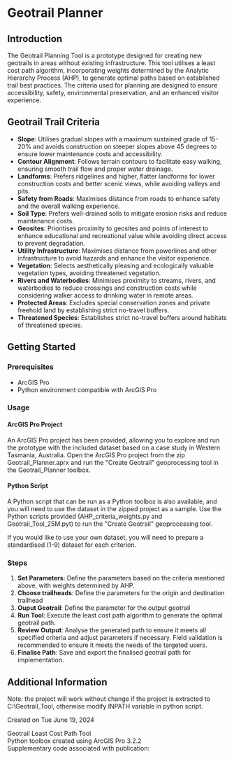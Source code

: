 # Geotrail Planner

## Introduction
The Geotrail Planning Tool is a prototype designed for creating new geotrails in areas without existing infrastructure. This tool utilises a least cost path algorithm, incorporating weights determined by the Analytic Hierarchy Process (AHP), to generate optimal paths based on established trail best practices. The criteria used for planning are designed to ensure accessibility, safety, environmental preservation, and an enhanced visitor experience.

## Geotrail Trail Criteria
- **Slope**: Utilises gradual slopes with a maximum sustained grade of 15-20% and avoids construction on steeper slopes above 45 degrees to ensure lower maintenance costs and accessibility.
- **Contour Alignment**: Follows terrain contours to facilitate easy walking, ensuring smooth trail flow and proper water drainage.
- **Landforms**: Prefers ridgelines and higher, flatter landforms for lower construction costs and better scenic views, while avoiding valleys and pits.
- **Safety from Roads**: Maximises distance from roads to enhance safety and the overall walking experience.
- **Soil Type**: Prefers well-drained soils to mitigate erosion risks and reduce maintenance costs.
- **Geosites**: Prioritises proximity to geosites and points of interest to enhance educational and recreational value while avoiding direct access to prevent degradation.
- **Utility Infrastructure**: Maximises distance from powerlines and other infrastructure to avoid hazards and enhance the visitor experience.
- **Vegetation**: Selects aesthetically pleasing and ecologically valuable vegetation types, avoiding threatened vegetation.
- **Rivers and Waterbodies**: Minimises proximity to streams, rivers, and waterbodies to reduce crossings and construction costs while considering walker access to drinking water in remote areas.
- **Protected Areas**: Excludes special conservation zones and private freehold land by establishing strict no-travel buffers.
- **Threatened Species**: Establishes strict no-travel buffers around habitats of threatened species.

## Getting Started

### Prerequisites
- ArcGIS Pro
- Python environment compatible with ArcGIS Pro

### Usage
#### ArcGIS Pro Project
An ArcGIS Pro project has been provided, allowing you to explore and run the prototype with the included dataset based on a case study in Western Tasmania, Australia. Open the ArcGIS Pro project from the zip Geotrail_Planner.aprx and run the "Create Geotrail" geoprocessing tool in the Geotrail_Planner toolbox.

#### Python Script
A Python script that can be run as a Python toolbox is also available, and you will need to use the dataset in the zipped project as a sample. Use the Python scripts provided (AHP_criteria_weights.py and Geotrail_Tool_25M.pyt) to run the "Create Geotrail" geoprocessing tool.

If you would like to use your own dataset, you will need to prepare a standardised (1-9) dataset for each criterion. 

### Steps
1. **Set Parameters**: Define the parameters based on the criteria mentioned above, with weights determined by AHP.
2. **Choose trailheads**: Define the parameters for the origin and destination trailhead
3. **Ouput Geotrail**: Define the parameter for the output geotrail
4. **Run Tool**: Execute the least cost path algorithm to generate the optimal geotrail path.
5. **Review Output**: Analyse the generated path to ensure it meets all specified criteria and adjust parameters if necessary. Field validation is recommended to ensure it meets the needs of the targeted users.
6. **Finalise Path**: Save and export the finalised geotrail path for implementation.

## Additional Information

Note: the project will work without change if the project is extracted to C:\Geotrail_Tool\, otherwise modify INPATH variable in python script.

Created on Tue June 19, 2024

Geotrail Least Cost Path Tool  
Python toolbox created using ArcGIS Pro 3.2.2  
Supplementary code associated with publication:
